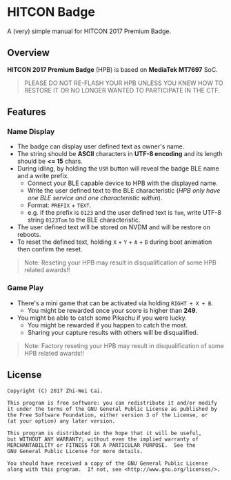 # HITCON Badge

A (very) simple manual for HITCON 2017 Premium Badge.

## Overview

**HITCON 2017 Premium Badge** (HPB) is based on **MediaTek MT7697** SoC.

> PLEASE DO NOT RE-FLASH YOUR HPB UNLESS YOU KNEW HOW TO RESTORE IT OR NO LONGER WANTED TO PARTICIPATE IN THE CTF.

## Features

### Name Display

- The badge can display user defined text as owner's name.
- The string should be **ASCII** characters in **UTF-8 encoding** and its length should be **<= 15** chars.
- During idling, by holding the `USR` button will reveal the badge BLE name and a write prefix.
  - Connect your BLE capable device to HPB with the displayed name.
  - Write the user defined text to the BLE characteristic (*HPB only have one BLE service and one characteristic within*).
  - Format: `PREFIX` + `TEXT`.
  - e.g. if the prefix is `0123` and the user defined text is `Tom`, write UTF-8 string `0123Tom` to the BLE characteristic.
- The user defined text will be stored on NVDM and will be restore on reboots.
- To reset the defined text, holding `X` + `Y` + `A` + `B` during boot animation then confirm the reset.

> Note: Reseting your HPB may result in disqualification of some HPB related awards!!

### Game Play

- There's a mini game that can be activated via holding `RIGHT + X + B`.
  - You might be rewarded once your score is higher than **249**.
- You might be able to catch some Pikachu if you were lucky.
  - You might be rewarded if you happen to catch the most.
  - Sharing your capture results with others will be disqualified.

> Note: Factory reseting your HPB may result in disqualification of some HPB related awards!!

## License

    Copyright (C) 2017 Zhi-Wei Cai.

    This program is free software: you can redistribute it and/or modify
    it under the terms of the GNU General Public License as published by
    the Free Software Foundation, either version 3 of the License, or
    (at your option) any later version.

    This program is distributed in the hope that it will be useful,
    but WITHOUT ANY WARRANTY; without even the implied warranty of
    MERCHANTABILITY or FITNESS FOR A PARTICULAR PURPOSE.  See the
    GNU General Public License for more details.

    You should have received a copy of the GNU General Public License
    along with this program.  If not, see <http://www.gnu.org/licenses/>.
